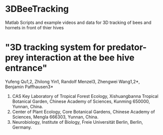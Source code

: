 # 3DBeeTracking
Matlab Scripts and example videos and data for 3D tracking of bees and hornets in front of thier hives


# "3D tracking system for predator-prey interaction at the bee hive entrance"

Yufeng Qu1,2, Zhilong Yin1, Randolf Menzel3, Zhengwei Wang1,2*, Benjamin Paffhausen3*

1. CAS Key Laboratory of Tropical Forest Ecology, Xishuangbanna Tropical Botanical Garden, Chinese Academy of Sciences, Kunming 650000, Yunnan, China.
2. Center of Plant Ecology, Core Botanical Gardens, Chinese Academy of Sciences, Mengla 666303, Yunnan, China.
3. Neurobiology, Institute of Biology, Freie Universität Berlin, Berlin, Germany.
